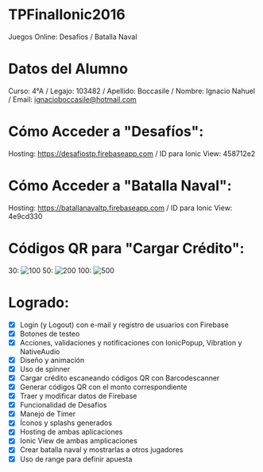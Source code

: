 # TPFinalIonic2016
Juegos Online: Desafíos / Batalla Naval

# Datos del Alumno
Curso: 4°A /
Legajo: 103482 /
Apellido: Boccasile /
Nombre: Ignacio Nahuel /
Email: ignacioboccasile@hotmail.com

# Cómo Acceder a "Desafíos":
Hosting: https://desafiostp.firebaseapp.com /
ID para Ionic View: 458712e2

# Cómo Acceder a "Batalla Naval":
Hosting: https://batallanavaltp.firebaseapp.com /
ID para Ionic View: 4e9cd330

# Códigos QR para "Cargar Crédito":
30: <img src="https://chart.googleapis.com/chart?chs=150x150&cht=qr&chl=1" alt="100" border="0"/>
50: <img src="https://chart.googleapis.com/chart?chs=150x150&cht=qr&chl=2" alt="200" border="0"/>
100: <img src="https://chart.googleapis.com/chart?chs=150x150&cht=qr&chl=3" alt="500" border="0"/>

# Logrado:

 - [X] Login (y Logout) con e-mail y registro de usuarios con Firebase
 - [X] Botones de testeo
 - [X] Acciones, validaciones y notificaciones con IonicPopup, Vibration y NativeAudio
 - [X] Diseño y animación
 - [X] Uso de spinner
 - [X] Cargar crédito escaneando códigos QR con Barcodescanner
 - [X] Generar códigos QR con el monto correspondiente
 - [X] Traer y modificar datos de Firebase
 - [X] Funcionalidad de Desafíos
 - [X] Manejo de Timer
 - [X] Íconos y splashs generados
 - [X] Hosting de ambas aplicaciones
 - [X] Ionic View de ambas amplicaciones
 - [X] Crear batalla naval y mostrarlas a otros jugadores
 - [X] Uso de range para definir apuesta
